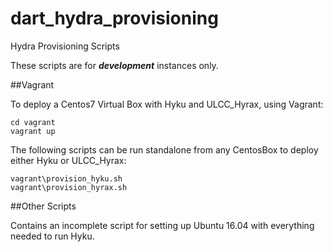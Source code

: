 # dart_hydra_provisioning
Hydra Provisioning Scripts

These scripts are for **_development_** instances only.

##Vagrant

To deploy a Centos7 Virtual Box with Hyku and ULCC_Hyrax, using Vagrant:

```
cd vagrant
vagrant up
```

The following scripts can be run standalone from any CentosBox to deploy either Hyku or ULCC_Hyrax:

```
vagrant\provision_hyku.sh
vagrant\provision_hyrax.sh
```

##Other Scripts

Contains an incomplete script for setting up Ubuntu 16.04 with everything needed to run Hyku.